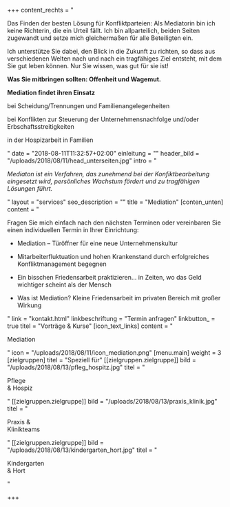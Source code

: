 +++
content_rechts = "<p>Das Finden der besten Lösung für Konfliktparteien: Als Mediatorin bin ich keine Richterin, die ein Urteil fällt. Ich bin allparteilich, beiden Seiten zugewandt und setze mich gleichermaßen für alle Beteiligten ein.</p><p>Ich unterstütze Sie dabei, den Blick in die Zukunft zu richten, so dass aus verschiedenen Welten nach und nach ein tragfähiges Ziel entsteht, mit dem Sie gut leben können. Nur Sie wissen, was gut für sie ist!</p><p><strong>Was Sie mitbringen sollten: Offenheit und Wagemut.</strong></p><p><b>Mediation findet ihren Einsatz</b></p><p>bei Scheidung/Trennungen und Familienangelegenheiten</p><p>bei Konflikten zur Steuerung der Unternehmensnachfolge und/oder Erbschaftsstreitigkeiten</p><p>in der Hospizarbeit in Familien</p>"
date = "2018-08-11T11:32:57+02:00"
einleitung = ""
header_bild = "/uploads/2018/08/11/head_unterseiten.jpg"
intro = "<p><em>Mediaton ist ein Verfahren, das zunehmend bei der Konfiktbearbeitung eingesetzt wird, persönliches Wachstum fördert und zu tragfähigen Lösungen führt.</em></p>"
layout = "services"
seo_description = ""
title = "Mediation"
[conten_unten]
content = "<p>Fragen Sie mich einfach nach den nächsten Terminen oder vereinbaren  Sie einen individuellen Termin in Ihrer Einrichtung:</p><ul><li><p>Mediation – Türöffner für eine neue Unternehmenskultur</p></li><li><p>Mitarbeiterfluktuation und hohen Krankenstand durch  erfolgreiches Konfliktmanagement begegnen</p></li><li><p>Ein bisschen Friedensarbeit praktizieren…  in Zeiten, wo das Geld wichtiger scheint als der Mensch</p></li><li><p>Was ist Mediation? Kleine Friedensarbeit im privaten Bereich mit großer Wirkung</p></li></ul>"
link = "kontakt.html"
linkbeschriftung = "Termin anfragen"
linkbutton_ = true
titel = "Vorträge & Kurse"
[icon_text_links]
content = "<p>Mediation</p>"
icon = "/uploads/2018/08/11/icon_mediation.png"
[menu.main]
weight = 3
[zielgruppen]
titel = "Speziell für"
[[zielgruppen.zielgruppe]]
bild = "/uploads/2018/08/13/pfleg_hospitz.jpg"
titel = "<p>Pflege <br>&amp; Hospiz</p>"
[[zielgruppen.zielgruppe]]
bild = "/uploads/2018/08/13/praxis_klinik.jpg"
titel = "<p>Praxis &amp; <br>Klinikteams</p>"
[[zielgruppen.zielgruppe]]
bild = "/uploads/2018/08/13/kindergarten_hort.jpg"
titel = "<p>Kindergarten <br>&amp; Hort</p>"

+++
